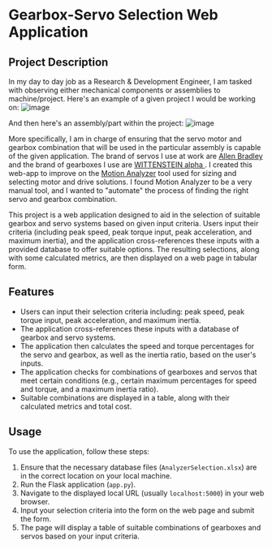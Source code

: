 # Gearbox-Servo Selection Web Application

## Project Description

In my day to day job as a Research & Development Engineer, I am tasked with observing either mechanical components or assemblies to machine/project. Here's an example of a given project I would be working on:
![image](https://github.com/sergiicodes/servo-sizing-app/assets/79073281/8c79e3d5-50be-4bcb-a1a2-91750caa03e4)
  
And then here's an assembly/part within the project: 
![image](https://github.com/sergiicodes/servo-sizing-app/assets/79073281/3c9c1513-6e27-4b91-b37d-82f47b855f01)

More specifically, I am in charge of ensuring that the servo motor and gearbox combination that will be used in the particular assembly is capable of the given application. The brand of servos I use at work are [Allen Bradley](https://www.rockwellautomation.com/en-us/products/hardware/allen-bradley/motion-control/rotary-servo-motors.html) and the brand of gearboxes I use are [WITTENSTEIN alpha
](https://alpha.wittenstein-us.com/). I created this web-app to improve on the [Motion Analyzer](https://motionanalyzer.rockwellautomation.com/)  tool used for sizing and selecting motor and drive solutions. I found Motion Analyzer to be a very manual tool, and I wanted to "automate" the process of finding the right servo and gearbox combination.

This project is a web application designed to aid in the selection of suitable gearbox and servo systems based on given input criteria. Users input their criteria (including peak speed, peak torque input, peak acceleration, and maximum inertia), and the application cross-references these inputs with a provided database to offer suitable options. The resulting selections, along with some calculated metrics, are then displayed on a web page in tabular form.

## Features

- Users can input their selection criteria including: peak speed, peak torque input, peak acceleration, and maximum inertia.
- The application cross-references these inputs with a database of gearbox and servo systems.
- The application then calculates the speed and torque percentages for the servo and gearbox, as well as the inertia ratio, based on the user's inputs.
- The application checks for combinations of gearboxes and servos that meet certain conditions (e.g., certain maximum percentages for speed and torque, and a maximum inertia ratio).
- Suitable combinations are displayed in a table, along with their calculated metrics and total cost.

## Usage

To use the application, follow these steps:

1. Ensure that the necessary database files (`AnalyzerSelection.xlsx`) are in the correct location on your local machine.
2. Run the Flask application (`app.py`).
3. Navigate to the displayed local URL (usually `localhost:5000`) in your web browser.
4. Input your selection criteria into the form on the web page and submit the form.
5. The page will display a table of suitable combinations of gearboxes and servos based on your input criteria.
